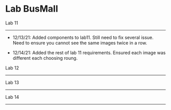 # Lab BusMall


Lab 11

---
- 12/13/21: Added components to lab11. Still need to fix several issue. Need to ensure you cannot see the same images twice in a row. 

- 12/14/21: Added the rest of lab 11 requirements. Ensured each image was different each choosing roung. 


Lab 12

---



Lab 13

---



Lab 14

---
